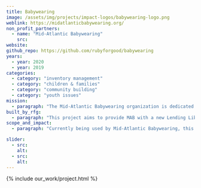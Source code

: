 ```yaml
---
title: Babywearing
image: /assets/img/projects/impact-logos/babywearing-logo.png
weblink: https://midatlanticbabywearing.org/
non_profit_partners:
  - name: "Mid-Atlantic Babywearing"
    src:
website:
github_repo: https://github.com/rubyforgood/babywearing
years:
  - year: 2020
  - year: 2019
categories:
  - category: "inventory management"
  - category: "children & families"
  - category: "community building"
  - category: "youth issues"
mission:
  - paragraph: "The Mid-Atlantic Babywearing organization is dedicated to supporting the wearing of babies and toddlers for all caregivers. The MAB Volunteers love holding their babies, toddlers and older children close with baby carriers and work to spread that joy throughout the south-eastern and south-central areas of Pennsylvania."
built_by_rfg:
  - paragraph: "This project aims to provide MAB with a new Lending Library that is more cost effective and provides the same capabilities as their existing system with an emphasis on tailoring the experience to better suit the needs of this organization."
scope_and_impact:
  - paragraph: "Currently being used by Mid-Atlantic Babywearing, this app is multi-tenant and will soon be used by other babywearing groups."

slider:
  - src:
    alt:
  - src:
    alt:
---
```


{% include our_work/project.html %}
